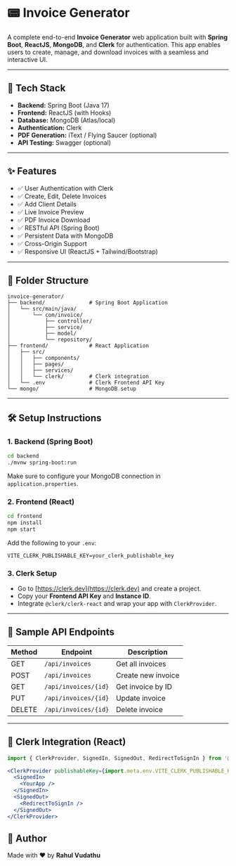 # 📟 Invoice Generator

A complete end-to-end **Invoice Generator** web application built with **Spring Boot**, **ReactJS**, **MongoDB**, and **Clerk** for authentication. This app enables users to create, manage, and download invoices with a seamless and interactive UI.

---

## 🔧 Tech Stack

* **Backend:** Spring Boot (Java 17)
* **Frontend:** ReactJS (with Hooks)
* **Database:** MongoDB (Atlas/local)
* **Authentication:** Clerk
* **PDF Generation:** iText / Flying Saucer (optional)
* **API Testing:** Swagger (optional)

---

## ✨ Features

* ✅ User Authentication with Clerk
* ✅ Create, Edit, Delete Invoices
* ✅ Add Client Details
* ✅ Live Invoice Preview
* ✅ PDF Invoice Download
* ✅ RESTful API (Spring Boot)
* ✅ Persistent Data with MongoDB
* ✅ Cross-Origin Support
* ✅ Responsive UI (ReactJS + Tailwind/Bootstrap)

---

## 📁 Folder Structure

```
invoice-generator/
├── backend/              # Spring Boot Application
│   └── src/main/java/
│       └── com/invoice/
│           ├── controller/
│           ├── service/
│           ├── model/
│           └── repository/
├── frontend/             # React Application
│   ├── src/
│   │   ├── components/
│   │   ├── pages/
│   │   ├── services/
│   │   └── clerk/        # Clerk integration
│   └── .env              # Clerk Frontend API Key
└── mongo/                # MongoDB setup
```

---

## 🛠 Setup Instructions

### 1. Backend (Spring Boot)

```bash
cd backend
./mvnw spring-boot:run
```

Make sure to configure your MongoDB connection in `application.properties`.

### 2. Frontend (React)

```bash
cd frontend
npm install
npm start
```

Add the following to your `.env`:

```
VITE_CLERK_PUBLISHABLE_KEY=your_clerk_publishable_key
```

### 3. Clerk Setup

* Go to [https://clerk.dev](https://clerk.dev) and create a project.
* Copy your **Frontend API Key** and **Instance ID**.
* Integrate `@clerk/clerk-react` and wrap your app with `ClerkProvider`.

---

## 📆 Sample API Endpoints

| Method | Endpoint             | Description        |
| ------ | -------------------- | ------------------ |
| GET    | `/api/invoices`      | Get all invoices   |
| POST   | `/api/invoices`      | Create new invoice |
| GET    | `/api/invoices/{id}` | Get invoice by ID  |
| PUT    | `/api/invoices/{id}` | Update invoice     |
| DELETE | `/api/invoices/{id}` | Delete invoice     |

---

## 🔐 Clerk Integration (React)

```jsx
import { ClerkProvider, SignedIn, SignedOut, RedirectToSignIn } from '@clerk/clerk-react';

<ClerkProvider publishableKey={import.meta.env.VITE_CLERK_PUBLISHABLE_KEY}>
  <SignedIn>
    <YourApp />
  </SignedIn>
  <SignedOut>
    <RedirectToSignIn />
  </SignedOut>
</ClerkProvider>
```

## 🤝 Author

Made with ❤️ by **Rahul Vudathu**
